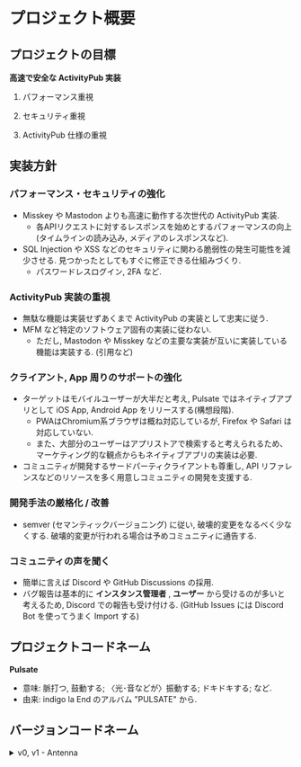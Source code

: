 # プロジェクト概要

<!-- toc -->

## プロジェクトの目標

**高速で安全な ActivityPub 実装**

1. パフォーマンス重視

2. セキュリティ重視

3. ActivityPub 仕様の重視

## 実装方針

### パフォーマンス・セキュリティの強化

- Misskey や Mastodon よりも高速に動作する次世代の ActivityPub 実装.
  - 各APIリクエストに対するレスポンスを始めとするパフォーマンスの向上(タイムラインの読み込み,
    メディアのレスポンスなど).
- SQL Injection や XSS などのセキュリティに関わる脆弱性の発生可能性を減少させる.
  見つかったとしてもすぐに修正できる仕組みづくり.
  - パスワードレスログイン, 2FA など.

### ActivityPub 実装の重視

- 無駄な機能は実装せずあくまで ActivityPub の実装として忠実に従う.
- MFM など特定のソフトウェア固有の実装に従わない.
  - ただし, Mastodon や Misskey
    などの主要な実装が互いに実装している機能は実装する. (引用など)

### クライアント, App 周りのサポートの強化

- ターゲットはモバイルユーザーが大半だと考え, Pulsate ではネイティブアプリとして
  iOS App, Android App をリリースする(構想段階).
  - PWAはChromium系ブラウザは概ね対応しているが, Firefox や Safari
    は対応していない.
  - また、大部分のユーザーはアプリストアで検索すると考えられるため、マーケティング的な観点からもネイティブアプリの実装は必要.
- コミュニティが開発するサードパーティクライアントも尊重し, API
  リファレンスなどのリソースを多く用意しコミュニティの開発を支援する.

### 開発手法の厳格化 / 改善

- semver (セマンティックバージョニング) に従い, 破壊的変更をなるべく少なくする.
  破壊的変更が行われる場合は予めコミュニティに通告する.

### コミュニティの声を聞く

- 簡単に言えば Discord や GitHub Discussions の採用.
- バグ報告は基本的に **インスタンス管理者** , **ユーザー**
  から受けるのが多いと考えるため, Discord での報告も受け付ける. (GitHub Issues
  には Discord Bot を使ってうまく Import する)

## プロジェクトコードネーム

**Pulsate**

- 意味: 脈打つ, 鼓動する; 〈光･音などが〉振動する; ドキドキする; など.
- 由来: indigo la End のアルバム "PULSATE" から.

## バージョンコードネーム

<details>

<summary>v0, v1 - Antenna</summary>

v0 (開発途上バージョン), v1 (最初の安定版) のコードネーム.

由来は Mrs. GREEN APPLE の ANTENNA から.

<iframe width="560" height="315" src="https://www.youtube.com/embed/XiSa_VIrGKE?si=eJz-KfIBeFG_lrSw" title="YouTube video player" frameborder="0" allow="accelerometer; autoplay; clipboard-write; encrypted-media; gyroscope; picture-in-picture; web-share" referrerpolicy="strict-origin-when-cross-origin" allowfullscreen></iframe>

</details>
